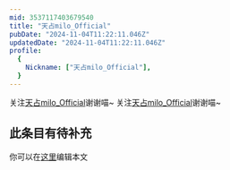 ```yaml
---
mid: 3537117403679540
title: "天占milo_Official"
pubDate: "2024-11-04T11:22:11.046Z"
updatedDate: "2024-11-04T11:22:11.046Z"
profile:
  {
    Nickname: ["天占milo_Official"],
  }
---
```


关注[天占milo_Official](https://space.bilibili.com/3537117403679540)谢谢喵~ 关注[天占milo_Official](https://space.bilibili.com/3537117403679540)谢谢喵~

## 此条目有待补充
你可以在[这里](https://github.com/Yuhanawa/VTuber.ICU/edit/master/src/content/v/天占milo_Official/index.md)编辑本文
